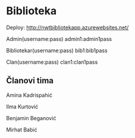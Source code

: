 # Biblioteka

Deploy: http://nwtbibliotekapp.azurewebsites.net/

Admin(username:pass)
admin1:admin1pass

Bibliotekar(username:pass)
bib1:bib1pass

Clan(username:pass)
clan1:clan1pass

## Članovi tima
Amina Kadrispahić

Ilma Kurtović

Benjamin Beganović

Mirhat Babić
